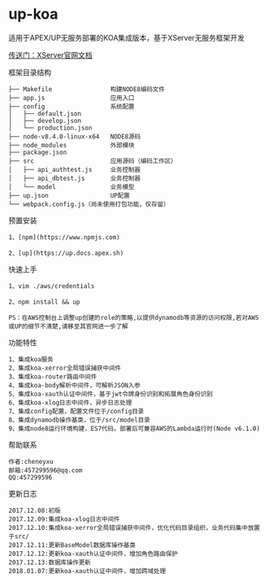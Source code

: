 # up-koa
适用于APEX/UP无服务部署的KOA集成版本，基于XServer无服务框架开发

[传送门：XServer官网文档](http://www.xserver.top)

框架目录结构
>
    ├── Makefile                构建NODE8编码文件
    ├── app.js                  应用入口
    ├── config                  系统配置
    │   ├── default.json
    │   ├── develop.json
    │   └── production.json
    ├── node-v8.4.0-linux-x64   NODE8源码
    ├── node_modules            外部模块
    ├── package.json
    ├── src                     应用源码（编码工作区）
    │   ├── api_authtest.js     业务控制器
    │   ├── api_dbtest.js       业务控制器
    │   └── model               业务模型
    ├── up.json                 UP配置
    └── webpack.config.js（尚未使用打包功能，仅存留）

预置安装
>
    1、[npm](https://www.npmjs.com)

    2、[up](https://up.docs.apex.sh)

快速上手
>
    1、vim ./aws/credentials

    2、npm install && up
    
    PS：在AWS控制台上调整up创建的role的策略,以提供dynamodb等资源的访问权限,若对AWS或UP的细节不清楚,请移至其官网进一步了解
    
功能特性
>
    1、集成koa服务
    2、集成koa-xerror全局错误捕获中间件
    3、集成koa-router路由中间件
    4、集成koa-body解析中间件，可解析JSON入参
    5、集成koa-xauth认证中间件，基于jwt令牌身份识别和拓展角色身份识别
    6、集成koa-xlog日志中间件，异步日志处理
    7、集成config配置，配置文件位于/config目录
    8、集成dynamodb操作基类，位于/src/model目录
    9、集成node8运行环境构建，ES7代码，部署后可兼容AWS的Lambda运行时(Node v6.1.0)

帮助联系
>
	作者:cheneyxu
	邮箱:457299596@qq.com
	QQ:457299596

更新日志
>
	2017.12.08:初版
    2017.12.09:集成koa-xlog日志中间件
    2017.12.10:集成koa-xerror全局错误捕获中间件，优化代码目录组织，业务代码集中放置于src/
    2017.12.11:更新BaseModel数据库操作基类
    2017.12.12:更新koa-xauth认证中间件，增加角色路由保护
    2017.12.13:数据库操作更新
    2018.01.07:更新koa-xauth认证中间件，增加跨域处理
